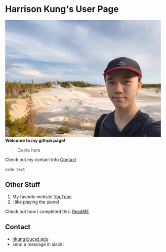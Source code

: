 # Harrison Kung's User Page
![Me at Yellowstone](.github/IMG_20220820_190957.jpg)
**Welcome to my github page!**
> Quote here

Check out my contact info [Contact](#contact)

`code text`

## Other Stuff

1. My favorite website [YouTube](youtube.com)
2. I like playing the piano!

Check out how I completed this: [ReadME](/README.md)

## Contact
- hkung@ucsd.edu
- send a message in slack!

